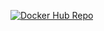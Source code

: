 [![Docker Hub Repo](https://img.shields.io/docker/pulls/guilhermeozana/rest-with-spring-boot.svg)](https://hub.docker.com/repository/docker/guilhermeozana/rest-with-spring-boot)
